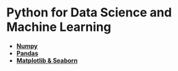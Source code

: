 # Python for Data Science and Machine Learning

- **[Numpy](./Numpy/Readme.md)**
- **[Pandas](./Pandas/Readme.md)**
- **[Matplotlib & Seaborn](./Matplotlib%20&%20Seaborn/Readme.md)**
